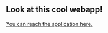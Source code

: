## Look at this cool webapp!

[You can reach the application here.](https://ksoumya-oe-usm-datasc-hub-main-90yo9u.streamlitapp.com)
